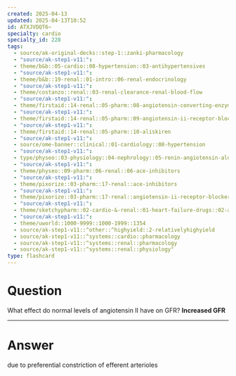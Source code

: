 ```yaml
---
created: 2025-04-13
updated: 2025-04-13T10:52
id: ATXJVDQT6~
specialty: cardio
specialty_id: 228
tags:
  - source/ak-original-decks::step-1::zanki-pharmacology
  - "source/ak-step1-v11:": 
  - theme/b&b::05-cardio::08-hypertension::03-antihypertensives
  - "source/ak-step1-v11:": 
  - theme/b&b::19-renal::01-intro::06-renal-endocrinology
  - "source/ak-step1-v11:": 
  - theme/costanzo::renal::03-renal-clearance-renal-blood-flow
  - "source/ak-step1-v11:": 
  - theme/firstaid::14-renal::05-pharm::08-angiotensin-converting-enzyme-inhibitors
  - "source/ak-step1-v11:": 
  - theme/firstaid::14-renal::05-pharm::09-angiotensin-ii-receptor-blockers
  - "source/ak-step1-v11:": 
  - theme/firstaid::14-renal::05-pharm::10-aliskiren
  - "source/ak-step1-v11:": 
  - source/ome-banner::clinical::01-cardiology::08-hypertension
  - "source/ak-step1-v11:": 
  - type/physeo::03-physiology::04-nephrology::05-renin-angiotensin-aldosterone-system
  - "source/ak-step1-v11:": 
  - theme/physeo::09-pharm::06-renal::06-ace-inhibitors
  - "source/ak-step1-v11:": 
  - theme/pixorize::03-pharm::17-renal::ace-inhibitors
  - "source/ak-step1-v11:": 
  - theme/pixorize::03-pharm::17-renal::angiotensin-ii-receptor-blockers-(arbs)
  - "source/ak-step1-v11:": 
  - theme/sketchypharm::02-cardio-&-renal::01-heart-failure-drugs::02-ace-inhibitors,-arbs,-aliskiren
  - "source/ak-step1-v11:": 
  - theme/uworld::1000-9999::1000-1999::1354
  - source/ak-step1-v11::^other::^highyield::2-relativelyhighyield
  - source/ak-step1-v11::^systems::cardio::pharmacology
  - source/ak-step1-v11::^systems::renal::pharmacology
  - source/ak-step1-v11::^systems::renal::physiology"
type: flashcard
---
```


# Question
What effect do normal levels of angiotensin II have on GFR?    **Increased GFR**

---

# Answer
due to preferential constriction of efferent arterioles
